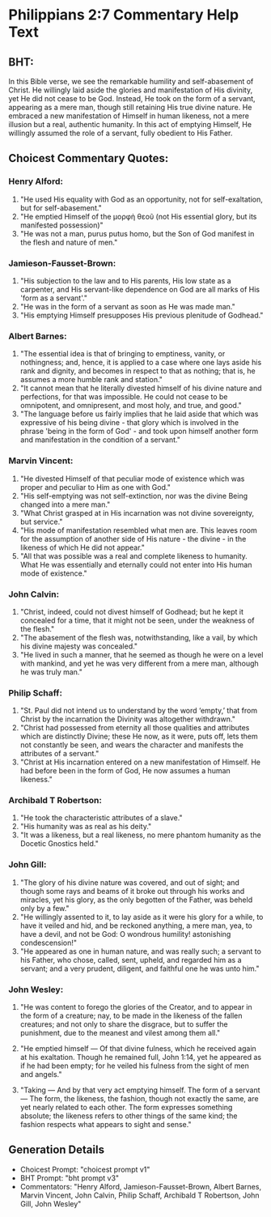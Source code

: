 # Philippians 2:7 Commentary Help Text

## BHT:
In this Bible verse, we see the remarkable humility and self-abasement of Christ. He willingly laid aside the glories and manifestation of His divinity, yet He did not cease to be God. Instead, He took on the form of a servant, appearing as a mere man, though still retaining His true divine nature. He embraced a new manifestation of Himself in human likeness, not a mere illusion but a real, authentic humanity. In this act of emptying Himself, He willingly assumed the role of a servant, fully obedient to His Father.

## Choicest Commentary Quotes:
### Henry Alford:
1. "He used His equality with God as an opportunity, not for self-exaltation, but for self-abasement."
2. "He emptied Himself of the μορφὴ θεοῦ (not His essential glory, but its manifested possession)"
3. "He was not a man, purus putus homo, but the Son of God manifest in the flesh and nature of men."

### Jamieson-Fausset-Brown:
1. "His subjection to the law and to His parents, His low state as a carpenter, and His servant-like dependence on God are all marks of His 'form as a servant'." 
2. "He was in the form of a servant as soon as He was made man." 
3. "His emptying Himself presupposes His previous plenitude of Godhead."

### Albert Barnes:
1. "The essential idea is that of bringing to emptiness, vanity, or nothingness; and, hence, it is applied to a case where one lays aside his rank and dignity, and becomes in respect to that as nothing; that is, he assumes a more humble rank and station."
2. "It cannot mean that he literally divested himself of his divine nature and perfections, for that was impossible. He could not cease to be omnipotent, and omnipresent, and most holy, and true, and good."
3. "The language before us fairly implies that he laid aside that which was expressive of his being divine - that glory which is involved in the phrase 'being in the form of God' - and took upon himself another form and manifestation in the condition of a servant."

### Marvin Vincent:
1. "He divested Himself of that peculiar mode of existence which was proper and peculiar to Him as one with God."
2. "His self-emptying was not self-extinction, nor was the divine Being changed into a mere man."
3. "What Christ grasped at in His incarnation was not divine sovereignty, but service."
4. "His mode of manifestation resembled what men are. This leaves room for the assumption of another side of His nature - the divine - in the likeness of which He did not appear."
5. "All that was possible was a real and complete likeness to humanity. What He was essentially and eternally could not enter into His human mode of existence."

### John Calvin:
1. "Christ, indeed, could not divest himself of Godhead; but he kept it concealed for a time, that it might not be seen, under the weakness of the flesh."
2. "The abasement of the flesh was, notwithstanding, like a vail, by which his divine majesty was concealed."
3. "He lived in such a manner, that he seemed as though he were on a level with mankind, and yet he was very different from a mere man, although he was truly man."

### Philip Schaff:
1. "St. Paul did not intend us to understand by the word ‘empty,’ that from Christ by the incarnation the Divinity was altogether withdrawn."
2. "Christ had possessed from eternity all those qualities and attributes which are distinctly Divine; these He now, as it were, puts off, lets them not constantly be seen, and wears the character and manifests the attributes of a servant."
3. "Christ at His incarnation entered on a new manifestation of Himself. He had before been in the form of God, He now assumes a human likeness."

### Archibald T Robertson:
1. "He took the characteristic attributes of a slave."
2. "His humanity was as real as his deity."
3. "It was a likeness, but a real likeness, no mere phantom humanity as the Docetic Gnostics held."

### John Gill:
1. "The glory of his divine nature was covered, and out of sight; and though some rays and beams of it broke out through his works and miracles, yet his glory, as the only begotten of the Father, was beheld only by a few."
2. "He willingly assented to it, to lay aside as it were his glory for a while, to have it veiled and hid, and be reckoned anything, a mere man, yea, to have a devil, and not be God: O wondrous humility! astonishing condescension!"
3. "He appeared as one in human nature, and was really such; a servant to his Father, who chose, called, sent, upheld, and regarded him as a servant; and a very prudent, diligent, and faithful one he was unto him."

### John Wesley:
1. "He was content to forego the glories of the Creator, and to appear in the form of a creature; nay, to be made in the likeness of the fallen creatures; and not only to share the disgrace, but to suffer the punishment, due to the meanest and vilest among them all."

2. "He emptied himself — Of that divine fulness, which he received again at his exaltation. Though he remained full, John 1:14, yet he appeared as if he had been empty; for he veiled his fulness from the sight of men and angels."

3. "Taking — And by that very act emptying himself. The form of a servant — The form, the likeness, the fashion, though not exactly the same, are yet nearly related to each other. The form expresses something absolute; the likeness refers to other things of the same kind; the fashion respects what appears to sight and sense."


## Generation Details
- Choicest Prompt: "choicest prompt v1"
- BHT Prompt: "bht prompt v3"
- Commentators: "Henry Alford, Jamieson-Fausset-Brown, Albert Barnes, Marvin Vincent, John Calvin, Philip Schaff, Archibald T Robertson, John Gill, John Wesley"
